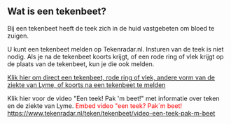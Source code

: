 ## Wat is een tekenbeet?
Bij een tekenbeet heeft de teek zich in de huid vastgebeten om bloed te zuigen.

 
U kunt een tekenbeet melden op Tekenradar.nl. Insturen van de teek is niet nodig. Als je na de tekenbeet koorts krijgt, of een rode ring of vlek krijgt op de plaats van de tekenbeet, kun je die ook melden.

 
[Klik hier om direct een tekenbeet, rode ring of vlek, andere vorm van de ziekte van Lyme, of koorts na een tekenbeet te melden](/melden)

Klik hier voor de video "Een teek! Pak 'm beet!" met informatie over teken en de ziekte van Lyme.
<span style="color:red">Embed video "een teek? Pak´m beet! https://www.tekenradar.nl/teken/tekenbeet/video-een-teek-pak-m-beet</span> 
